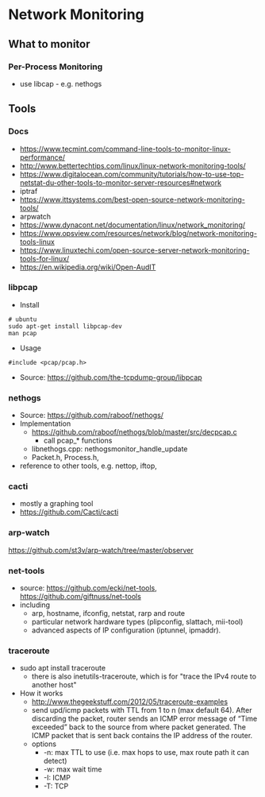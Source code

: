 # Network Monitoring

## What to monitor
### Per-Process Monitoring
* use libcap - e.g. nethogs


## Tools
### Docs
* https://www.tecmint.com/command-line-tools-to-monitor-linux-performance/
* http://www.bettertechtips.com/linux/linux-network-monitoring-tools/
* https://www.digitalocean.com/community/tutorials/how-to-use-top-netstat-du-other-tools-to-monitor-server-resources#network
* iptraf
* https://www.ittsystems.com/best-open-source-network-monitoring-tools/
* arpwatch
* https://www.dynacont.net/documentation/linux/network_monitoring/
* https://www.opsview.com/resources/network/blog/network-monitoring-tools-linux
* https://www.linuxtechi.com/open-source-server-network-monitoring-tools-for-linux/
* https://en.wikipedia.org/wiki/Open-AudIT

### libpcap
* Install
```
# ubuntu
sudo apt-get install libpcap-dev
man pcap
```
* Usage
```
#include <pcap/pcap.h>
```
* Source: https://github.com/the-tcpdump-group/libpcap

### nethogs
* Source: https://github.com/raboof/nethogs/
* Implementation
  * https://github.com/raboof/nethogs/blob/master/src/decpcap.c
    * call pcap_* functions
  * libnethogs.cpp: nethogsmonitor_handle_update
  * Packet.h, Process.h, 
* reference to other tools, e.g. nettop, iftop, 

### cacti
* mostly a graphing tool
* https://github.com/Cacti/cacti

### arp-watch
https://github.com/st3v/arp-watch/tree/master/observer

### net-tools
* source: https://github.com/ecki/net-tools, https://github.com/giftnuss/net-tools
* including
  * arp, hostname, ifconfig, netstat, rarp and route
  * particular network hardware types (plipconfig, slattach, mii-tool)
  * advanced aspects of IP configuration (iptunnel, ipmaddr).
### traceroute
* sudo apt install traceroute
  * there is also inetutils-traceroute, which is for "trace the IPv4 route to another host"
* How it works
  * http://www.thegeekstuff.com/2012/05/traceroute-examples
  * send upd/icmp packets with TTL from 1 to n (max default 64). After discarding the packet, router sends an ICMP error message of “Time exceeded” back to the source from where packet generated. The ICMP packet that is sent back contains the IP address of the router.
  * options
    * -n: max TTL to use (i.e. max hops to use, max route path it can detect)
    * -w: max wait time
    * -I: ICMP
    * -T: TCP
  
